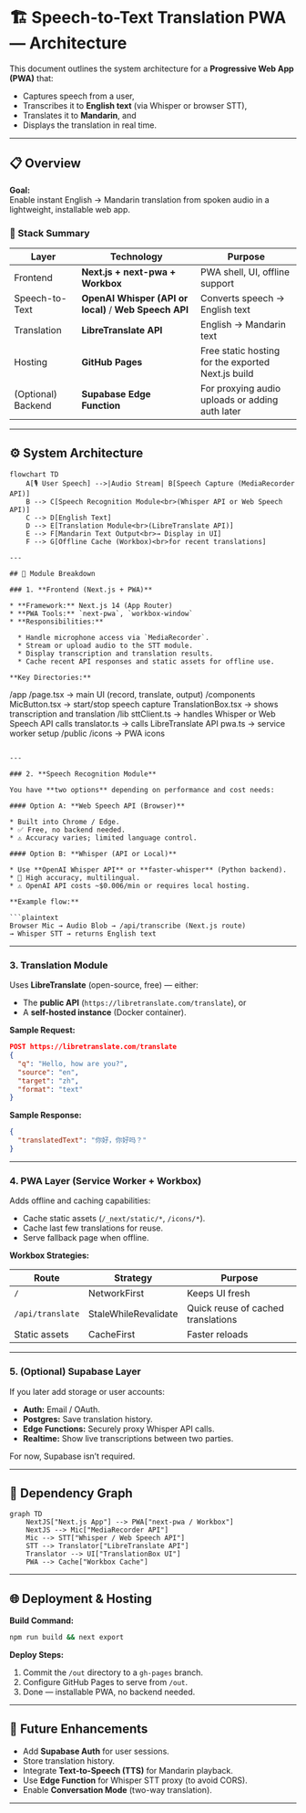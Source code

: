 
# 🏗️ Speech-to-Text Translation PWA — Architecture

This document outlines the system architecture for a **Progressive Web App (PWA)** that:
- Captures speech from a user,
- Transcribes it to **English text** (via Whisper or browser STT),
- Translates it to **Mandarin**, and
- Displays the translation in real time.

---

## 📋 Overview

**Goal:**  
Enable instant English → Mandarin translation from spoken audio in a lightweight, installable web app.

### 🧱 Stack Summary

| Layer | Technology | Purpose |
|-------|-------------|----------|
| Frontend | **Next.js + next-pwa + Workbox** | PWA shell, UI, offline support |
| Speech-to-Text | **OpenAI Whisper (API or local)** / **Web Speech API** | Converts speech → English text |
| Translation | **LibreTranslate API** | English → Mandarin text |
| Hosting | **GitHub Pages** | Free static hosting for the exported Next.js build |
| (Optional) Backend | **Supabase Edge Function** | For proxying audio uploads or adding auth later |

---

## ⚙️ System Architecture

```mermaid
flowchart TD
    A[🎙️ User Speech] -->|Audio Stream| B[Speech Capture (MediaRecorder API)]
    B --> C[Speech Recognition Module<br>(Whisper API or Web Speech API)]
    C --> D[English Text]
    D --> E[Translation Module<br>(LibreTranslate API)]
    E --> F[Mandarin Text Output<br>→ Display in UI]
    F --> G[Offline Cache (Workbox)<br>for recent translations]

---

## 🧩 Module Breakdown

### 1. **Frontend (Next.js + PWA)**

* **Framework:** Next.js 14 (App Router)
* **PWA Tools:** `next-pwa`, `workbox-window`
* **Responsibilities:**

  * Handle microphone access via `MediaRecorder`.
  * Stream or upload audio to the STT module.
  * Display transcription and translation results.
  * Cache recent API responses and static assets for offline use.

**Key Directories:**

```
/app
  /page.tsx          → main UI (record, translate, output)
/components
  MicButton.tsx      → start/stop speech capture
  TranslationBox.tsx → shows transcription and translation
/lib
  sttClient.ts       → handles Whisper or Web Speech API calls
  translator.ts      → calls LibreTranslate API
  pwa.ts             → service worker setup
/public
  /icons             → PWA icons
```

---

### 2. **Speech Recognition Module**

You have **two options** depending on performance and cost needs:

#### Option A: **Web Speech API (Browser)**

* Built into Chrome / Edge.
* ✅ Free, no backend needed.
* ⚠️ Accuracy varies; limited language control.

#### Option B: **Whisper (API or Local)**

* Use **OpenAI Whisper API** or **faster-whisper** (Python backend).
* 💪 High accuracy, multilingual.
* ⚠️ OpenAI API costs ~$0.006/min or requires local hosting.

**Example flow:**

```plaintext
Browser Mic → Audio Blob → /api/transcribe (Next.js route)
→ Whisper STT → returns English text
```

---

### 3. **Translation Module**

Uses **LibreTranslate** (open-source, free) — either:

* The **public API** (`https://libretranslate.com/translate`), or
* A **self-hosted instance** (Docker container).

**Sample Request:**

```json
POST https://libretranslate.com/translate
{
  "q": "Hello, how are you?",
  "source": "en",
  "target": "zh",
  "format": "text"
}
```

**Sample Response:**

```json
{
  "translatedText": "你好，你好吗？"
}
```

---

### 4. **PWA Layer (Service Worker + Workbox)**

Adds offline and caching capabilities:

* Cache static assets (`/_next/static/*`, `/icons/*`).
* Cache last few translations for reuse.
* Serve fallback page when offline.

**Workbox Strategies:**

| Route            | Strategy             | Purpose                            |
| ---------------- | -------------------- | ---------------------------------- |
| `/`              | NetworkFirst         | Keeps UI fresh                     |
| `/api/translate` | StaleWhileRevalidate | Quick reuse of cached translations |
| Static assets    | CacheFirst           | Faster reloads                     |

---

### 5. **(Optional) Supabase Layer**

If you later add storage or user accounts:

* **Auth:** Email / OAuth.
* **Postgres:** Save translation history.
* **Edge Functions:** Securely proxy Whisper API calls.
* **Realtime:** Show live transcriptions between two parties.

For now, Supabase isn’t required.

---

## 🧠 Dependency Graph

```mermaid
graph TD
    NextJS["Next.js App"] --> PWA["next-pwa / Workbox"]
    NextJS --> Mic["MediaRecorder API"]
    Mic --> STT["Whisper / Web Speech API"]
    STT --> Translator["LibreTranslate API"]
    Translator --> UI["TranslationBox UI"]
    PWA --> Cache["Workbox Cache"]
```

---

## 🌐 Deployment & Hosting

**Build Command:**

```bash
npm run build && next export
```

**Deploy Steps:**

1. Commit the `/out` directory to a `gh-pages` branch.
2. Configure GitHub Pages to serve from `/out`.
3. Done — installable PWA, no backend needed.

---

## 🧭 Future Enhancements

* Add **Supabase Auth** for user sessions.
* Store translation history.
* Integrate **Text-to-Speech (TTS)** for Mandarin playback.
* Use **Edge Function** for Whisper STT proxy (to avoid CORS).
* Enable **Conversation Mode** (two-way translation).

---

